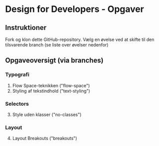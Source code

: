 # Design for Developers - Opgaver

## Instruktioner

Fork og klon dette GitHub-repository. Vælg en øvelse ved at skifte til den tilsvarende branch (se liste over øvelser nedenfor)

## Opgaveoversigt (via branches)

### Typografi

1. Flow Space-teknikken ("flow-space")
2. Styling af tekstindhold ("text-styling")

### Selectors

3. Style uden klasser ("no-classes")

### Layout

4. Layout Breakouts ("breakouts")
